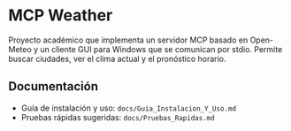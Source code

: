 # MCP Weather

Proyecto académico que implementa un servidor MCP basado en Open-Meteo y un cliente GUI para Windows que se comunican por stdio. Permite buscar ciudades, ver el clima actual y el pronóstico horario.

## Documentación

- Guía de instalación y uso: `docs/Guia_Instalacion_Y_Uso.md`
- Pruebas rápidas sugeridas: `docs/Pruebas_Rapidas.md`
